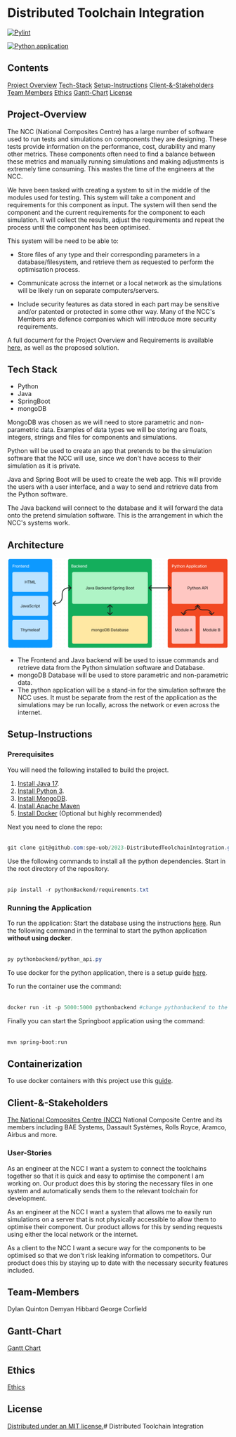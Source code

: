 # Distributed Toolchain Integration

[![Pylint](https://github.com/spe-uob/2023-DistributedToolchainIntegration/actions/workflows/pylint.yml/badge.svg?branch=dev)](https://github.com/spe-uob/2023-DistributedToolchainIntegration/actions/workflows/pylint.yml)

[![Python application](https://github.com/spe-uob/2023-DistributedToolchainIntegration/actions/workflows/python-app.yml/badge.svg)](https://github.com/spe-uob/2023-DistributedToolchainIntegration/actions/workflows/python-app.yml)

## Contents
[Project Overview](#Project-Overview)
[Tech-Stack](#Tech-stack)
[Setup-Instructions](#Setup-instructions)
[Client-&-Stakeholders](#Client--Stakeholders)
[Team Members](#Team-Members)
[Ethics](#Ethics)
[Gantt-Chart](#Gantt-Chart)
[License](#License)

## Project-Overview

The NCC (National Composites Centre) has a large number of software used to run tests and simulations on components they are designing. These tests provide information on the performance, cost, durability and many other metrics. These components often need to find a balance between these metrics and manually running simulations and making adjustments is extremely time consuming. This wastes the time of the engineers at the NCC.

We have been tasked with creating a system to sit in the middle of the modules used for testing. This system will take a component and requirements for this component as input. The system will then send the component and the current requirements for the component to each simulation. It will collect the results, adjust the requirements and repeat the process until the component has been optimised.

This system will be need to be able to:

* Store files of any type and their corresponding parameters in a database/filesystem, and retrieve them as requested to perform the optimisation process.

* Communicate across the internet or a local network as the simulations will be likely run on separate computers/servers.

* Include security features as data stored in each part may be sensitive and/or patented or protected in some other way. Many of the NCC's Members are defence companies which will introduce more security requirements.

A full document for the Project Overview and Requirements is available [here](./documentation/ProjectOverviewAndRequirements.md), as well as the proposed solution.

## Tech Stack

* Python
* Java
* SpringBoot
* mongoDB

MongoDB was chosen as we will need to store parametric and non-parametric data. Examples of data types we will be storing are floats, integers, strings and files for components and simulations.

Python will be used to create an app that pretends to be the simulation software that the NCC will use, since we don't have access to their simulation as it is private.

Java and Spring Boot will be used to create the web app. This will provide the users with a user interface, and a way to send and retrieve data from the Python software.

The Java backend will connect to the database and it will forward the data onto the pretend simulation software. This is the arrangement in which the NCC's systems work.

## Architecture

![Architecture Diagram](/assets/archietectureDiagram.PNG  "Architecture Diagram")

* The Frontend and Java backend will be used to issue commands and retrieve data from the Python simulation software and Database.
* mongoDB Database will be used to store parametric and non-parametric data.
* The python application will be a stand-in for the simulation software the NCC uses. It must be separate from the rest of the application as the simulations may be run locally, across the network or even across the internet.

## Setup-Instructions

### Prerequisites

You will need the following installed to build the project.
1. [Install Java 17](https://www.oracle.com/uk/java/technologies/downloads/#java17).
2. [Install Python 3](https://www.python.org/downloads/).
3. [Install MongoDB](./documentation/MongoDBinstructions.md).
4. [Install Apache Maven](https://maven.apache.org/download.cgi)
5. [Install Docker](https://docs.docker.com/engine/install/) (Optional but highly recommended)

Next you need to clone the repo:
```powershell

git clone git@github.com:spe-uob/2023-DistributedToolchainIntegration.git

```
Use the following commands to install all the python dependencies. Start in the root directory of the repository.
```powershell

pip install -r pythonBackend/requirements.txt

```
### Running the Application

To run the application:
Start the database using the instructions [here](./documentation/MongoDBinstructions.md).
Run the following command in the terminal to start the python application **without using docker**.
```powershell

py pythonbackend/python_api.py

```
To use docker for the python application, there is a setup guide [here](./documentation/Containerization.md).

To run the container use the command:
```powershell

docker run -it -p 5000:5000 pythonbackend #change pythonbackend to the container name you chose

```
Finally you can start the Springboot application using the command:
```powershell

mvn spring-boot:run

```

## Containerization

To use docker containers with this project use this [guide](./documentation/Containerization.md).

## Client-&-Stakeholders

[The National Composites Centre (NCC)](https://www.nccuk.com/)
National Composite Centre and its members including BAE Systems, Dassault Systèmes, Rolls Royce, Aramco, Airbus and more.

  

### User-Stories

As an engineer at the NCC I want a system to connect the toolchains together so that it is quick and easy to optimise the component I am working on. Our product does this by storing the necessary files in one system and automatically sends them to the relevant toolchain for development.

As an engineer at the NCC  I want a system that allows me to easily run simulations on a server that is not physically accessible to allow them to optimise their component. Our product allows for this by sending requests using either the local network or the internet.

As a client to the NCC I want a secure way for the components to be optimised so that we don't risk leaking information to competitors. Our product does this by staying up to date with the necessary security features included.

## Team-Members

Dylan Quinton
Demyan Hibbard
George Corfield

## Gantt-Chart

[Gantt Chart](https://github.com/orgs/spe-uob/projects/119/views/2)

## Ethics

[Ethics](./documentation/ETHICS.md)

## License

[Distributed under an MIT license.](./documentation/LICENSE)# Distributed Toolchain Integration